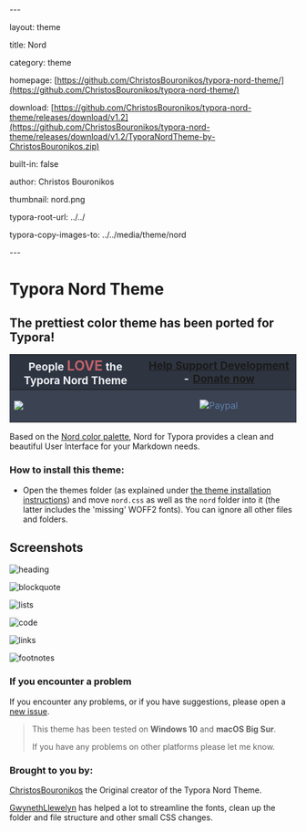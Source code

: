 \---

layout: theme

title: Nord

category: theme

homepage: [https://github.com/ChristosBouronikos/typora-nord-theme/](https://github.com/ChristosBouronikos/typora-nord-theme/)

download: [https://github.com/ChristosBouronikos/typora-nord-theme/releases/download/v1.2](https://github.com/ChristosBouronikos/typora-nord-theme/releases/download/v1.2/TyporaNordTheme-by-ChristosBouronikos.zip)

built-in: false

author: Christos Bouronikos

thumbnail: nord.png

typora-root-url: ../../

typora-copy-images-to: ../../media/theme/nord



\---







# **Typora Nord Theme**

## The prettiest color theme has been ported for Typora!

<table> 
    <thead>
        <tr style="background: #2E3440; color:#ECEFF4; font-size: 14pt">
            <th style="text-align:center; color: #ECEFF4"><span>People </span><b style="color: #bf616a; font-size:18pt;"><span>LOVE</span></b><span> the Typora Nord Theme</span></th>
            <th style="text-align:center;"><a href="https://paypal.me/christosbouronikos"><span>Help Support
                        Development</span></a><span> - </span><a
                    href="https://paypal.me/christosbouronikos"><span>Donate now</span></a></th>
        </tr>
    </thead>
    <tbody>
        <tr style="background: #3B4252; color:#ECEFF4; font-size: 12pt">
            <td> <img style="display: block; margin-left: auto; margin-right: auto;" src="https://img.shields.io/github/downloads/ChristosBouronikos/typora-nord-theme/total?color=%23BF616A&style=for-the-badge">
            </td>
            <td style="text-align: center; vertical-align: middle;">
<a style="color: #5E81AC; padding: 15px 25px; text-align: center; text-decoration: none; display: inline-block;" href="https://paypal.me/christosbouronikos" target="_blank"> <img src="https://www.paypalobjects.com/webstatic/mktg/Logo/pp-logo-200px.png" alt="Paypal" ></a></td>
        </tr>
    </tbody>
</table>


Based on the [Nord color palette](https://www.nordtheme.com/), Nord for Typora provides a clean and beautiful User Interface for your Markdown needs.

### How to install this theme:

- Open the themes folder (as explained under [the theme installation instructions](https://theme.typora.io/doc/Install-Theme/)) and move `nord.css` as well as the `nord` folder into it (the latter includes the 'missing' WOFF2 fonts). You can ignore all other files and folders.

## Screenshots

![heading](/media/nord1.png)

![blockquote](/media/nord2.png)

![lists](/media/nord3.png)

![code](/media/nord4.png)

![links](/media/nord5.png)

![footnotes](/media/nord6.png)


### If you encounter a problem

If you encounter any problems, or if you have suggestions, please open a [new issue](https://github.com/ChristosBouronikos/typora-nord-theme/issues/new).  

> This theme has been tested on **Windows 10** and **macOS Big Sur**. 
>
> If you have any problems on other platforms please let me know.


### Brought to you by:

[ChristosBouronikos](https://github.com/ChristosBouronikos) the Original creator of the Typora Nord Theme.

[GwynethLlewelyn](https://github.com/GwynethLlewelyn) has helped a lot to streamline the fonts, clean up the folder and file structure and other small CSS changes.